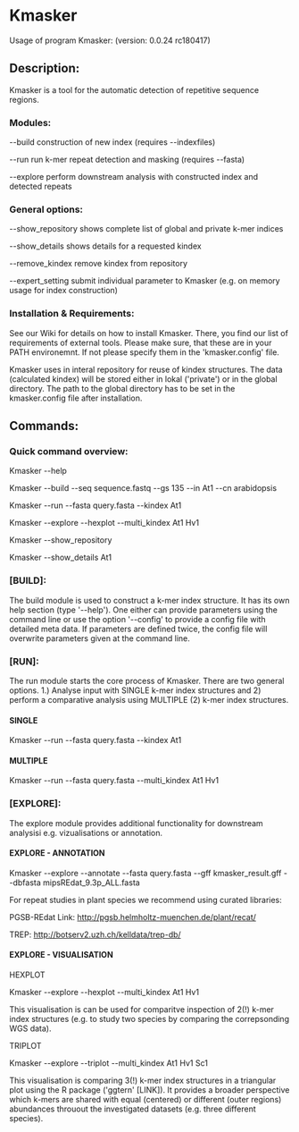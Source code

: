 # Kmasker

Usage of program Kmasker:
 (version:  0.0.24 rc180417)

## Description:

Kmasker is a tool for the automatic detection of repetitive sequence regions.

### Modules:

 --build                 construction of new index (requires --indexfiles)
 
 --run                   run k-mer repeat detection and masking (requires --fasta)
 
 --explore               perform downstream analysis with constructed index and detected repeats
 

### General options:

 --show_repository       shows complete list of global and private k-mer indices
 
 --show_details          shows details for a requested kindex
 
 --remove_kindex         remove kindex from repository
 
 --expert_setting        submit individual parameter to Kmasker (e.g. on memory usage for index construction)


### Installation & Requirements:

See our Wiki for details on how to install Kmasker. There, you find our list of requirements of external tools. 
Please make sure, that these are in your PATH environemnt. If not please specify them in the 'kmasker.config' file.

Kmasker uses in interal repository for reuse of kindex structures. The data (calculated kindex) will be stored either in lokal ('private') or in the global directory. The path to the global directory has to be set in the kmasker.config file after installation.


## Commands:

### Quick command overview:
Kmasker --help

Kmasker --build --seq sequence.fastq --gs 135 --in At1 --cn arabidopsis

Kmasker --run --fasta query.fasta --kindex At1

Kmasker --explore --hexplot --multi_kindex At1 Hv1

Kmasker --show_repository

Kmasker --show_details At1


### [BUILD]:

The build module is used to construct a k-mer index structure. It has its own help section (type '--help'). 
One either can provide parameters using the command line or use the option '--config' to provide a config file with detailed meta data. If parameters are defined twice, the config file will overwrite parameters given at the command line.

### [RUN]:

The run module starts the core process of Kmasker. There are two general options. 1.) Analyse input with SINGLE k-mer index structures and 2) perform a comparative analysis using MULTIPLE (2) k-mer index structures.

#### SINGLE

Kmasker --run --fasta query.fasta --kindex At1

#### MULTIPLE

Kmasker --run --fasta query.fasta --multi_kindex At1 Hv1

### [EXPLORE]:

The explore module provides additional functionality for downstream analysisi e.g. vizualisations or annotation. 

#### EXPLORE - ANNOTATION

Kmasker --explore --annotate --fasta query.fasta --gff kmasker_result.gff --dbfasta mipsREdat_9.3p_ALL.fasta

For repeat studies in plant species we recommend using curated libraries:

PGSB-REdat
Link: http://pgsb.helmholtz-muenchen.de/plant/recat/

TREP:
http://botserv2.uzh.ch/kelldata/trep-db/


#### EXPLORE - VISUALISATION


HEXPLOT

Kmasker --explore --hexplot --multi_kindex At1 Hv1

This visualisation is can be used for comparitve inspection of 2(!) k-mer index structures (e.g. to study two species by comparing the correpsonding WGS data).


TRIPLOT

Kmasker --explore --triplot --multi_kindex At1 Hv1 Sc1

This visualisation is comparing 3(!) k-mer index structures in a triangular plot using the R package ('ggtern' [LINK]). It provides a broader perspective which k-mers are shared with equal (centered) or different (outer regions) abundances throuout the investigated datasets (e.g. three different species).


